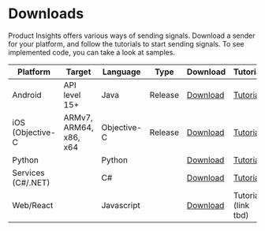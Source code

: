# Downloads

Product Insights offers various ways of sending signals. Download a sender for your platform, and follow the tutorials to start sending signals. To see implemented code, you can take a look at samples. 

| Platform         | Target      | Language | Type  | Download | Tutorial | Sample | 
|------------------|-------------|----------|-------|----------|-------------|---------|
| Android          |API level 15+|Java      |Release| [Download](https://github.com/Microsoft/AppCenter-SDK-Android) | [Tutorial](xref:developers/downloads/android-java)|[Sample](https://ariamediahost.blob.core.windows.net/sdk/ProductInsightsSamples/ProductInsightsAndroidSample.zip)|
| iOS (Objective-C |ARMv7, ARM64, x86, x64|Objective-C|Release| [Download](https://github.com/Microsoft/AppCenter-SDK-Apple/releases/latest)| [Tutorial](xref:developers/downloads/ios-objc) | [Sample](https://ariamediahost.blob.core.windows.net/sdk/ProductInsightsSamples/ProductInsightsiOSSample.zip)|
| Python           | |Python| | [Download](https://ariamediahost.blob.core.windows.net/sdk/ProductInsightsSenders/product_insights-2.0.0.egg)| [Tutorial](xref:developers/downloads/python) |[Sample](https://ariamediahost.blob.core.windows.net/sdk/ProductInsightsSamples/ProductInsightsJavascriptSample.zip)|
| Services (C#/.NET)    | |C#||[Download](https://www.nuget.org/packages/Microsoft.ApplicationInsights/) | [Tutorial](xref:developers/downloads/tutorials/dotnet) |[Sample](https://ariamediahost.blob.core.windows.net/sdk/ProductInsightsSamples/ProductInsightsDotNetSample.zip)|
| Web/React        | |Javascript|| [Download](https://1dsjssdk.blob.core.windows.net/scripts/latest/ms.analytics-1-beta.js) | Tutorial (link tbd) |[Sample](https://ariamediahost.blob.core.windows.net/sdk/ProductInsightsSamples/ProductInsightsPythonSample.egg)|
